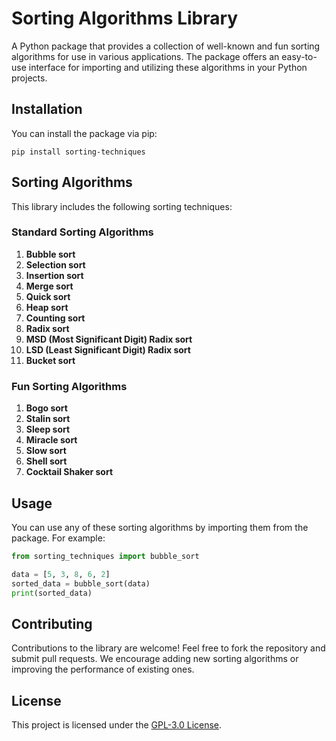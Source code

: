 
# Sorting Algorithms Library

A Python package that provides a collection of well-known and fun sorting algorithms for use in various applications. The package offers an easy-to-use interface for importing and utilizing these algorithms in your Python projects.
## Installation

You can install the package via pip:

```
pip install sorting-techniques
```

## Sorting Algorithms

This library includes the following sorting techniques:

### Standard Sorting Algorithms
1. **Bubble sort**
2. **Selection sort**
3. **Insertion sort**
4. **Merge sort**
5. **Quick sort**
6. **Heap sort**
7. **Counting sort**
8. **Radix sort**
9. **MSD (Most Significant Digit) Radix sort**
10. **LSD (Least Significant Digit) Radix sort**
11. **Bucket sort**

### Fun Sorting Algorithms
1. **Bogo sort**
2. **Stalin sort**
3. **Sleep sort**
4. **Miracle sort**
5. **Slow sort**
6. **Shell sort**
7. **Cocktail Shaker sort**

## Usage

You can use any of these sorting algorithms by importing them from the package. For example:

```python
from sorting_techniques import bubble_sort

data = [5, 3, 8, 6, 2]
sorted_data = bubble_sort(data)
print(sorted_data)
```

## Contributing

Contributions to the library are welcome! Feel free to fork the repository and submit pull requests. We encourage adding new sorting algorithms or improving the performance of existing ones.

## License

This project is licensed under the [GPL-3.0 License](./LICENSE).
